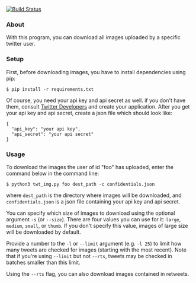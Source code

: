 [![Build Status](https://travis-ci.org/morinokami/twitter-image-downloader.svg?branch=master)](https://travis-ci.org/morinokami/twitter-image-downloader)

### About
With this program, you can download all images uploaded by a specific twitter user.

### Setup
First, before downloading images, you have to install dependencies using pip:
```
$ pip install -r requirements.txt
```
Of course, you need your api key and api secret as well. if you don't have them, consult [Twitter Developers](https://dev.twitter.com/) and create your application. After you get your api key and api secret, create a json file which should look like:
```
{
  "api_key": "your api key",
  "api_secret": "your api secret"
}
```

### Usage
To download the images the user of id "foo" has uploaded, enter the command below in the command line:
```
$ python3 twt_img.py foo dest_path -c confidentials.json
```
where ```dest_path``` is the directory where images will be downloaded, and ```confidentials.json``` is a json file containing your api key and api secret.

You can specify which size of images to download using the optional argument ```-s``` (or ```--size```). There are four values you can use for it: ```large```, ```medium```, ```small```, or ```thumb```. If you don't specify this value, images of large size will be downloaded by default.

Provide a number to the ```-l``` or ```--limit``` argument (e.g. ```-l 25```) to limit how many tweets are checked for images (starting with the most recent).  Note that if you're using ```--limit``` but not ```--rts```, tweets may be checked in batches smaller than this limit.

Using the ```--rts``` flag, you can also download images contained in retweets.
